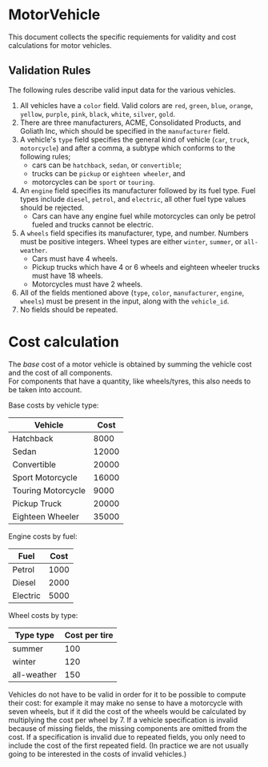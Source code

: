 # MotorVehicle

This document collects the specific requiements for validity and cost calculations for motor vehicles.

## Validation Rules

The following rules describe valid input data for the various vehicles.

1. All vehicles have a `color` field.  Valid colors are `red`, `green`, `blue`, `orange`, `yellow`, `purple`, `pink`,
   `black`, `white`, `silver`, `gold`.
2. There are three manufacturers, ACME, Consolidated Products, and Goliath Inc, which should be specified in the
   `manufacturer` field.
3. A vehicle's `type` field specifies the general kind of vehicle (`car`, `truck`, `motorcycle`) and after a comma, a
   subtype which conforms to the following rules;
    * cars can be `hatchback`, `sedan`, or `convertible`;
    * trucks can be `pickup` or `eighteen wheeler`, and
    * motorcycles can be `sport` or `touring`.
4. An `engine` field specifies its manufacturer followed by its fuel type. Fuel types include `diesel`, `petrol`, and
   `electric`, all other fuel type values should be rejected.
    * Cars can have any engine fuel while motorcycles can only be petrol fueled and trucks cannot be electric.
5. A `wheels` field specifies its manufacturer, type, and number.  Numbers must be positive integers.  Wheel types are
   either `winter`, `summer`, or `all-weather`.
    * Cars must have 4 wheels.
    * Pickup trucks which have 4 or 6 wheels and eighteen wheeler trucks must have 18 wheels.
    * Motorcycles must have 2 wheels.
6. All of the fields mentioned above (`type`, `color`, `manufacturer`, `engine`, `wheels`) must be present in the input,
   along with the `vehicle_id`.
7. No fields should be repeated.

# Cost calculation

The *base* cost of a motor vehicle is obtained by summing the vehicle cost and the cost of all components.  
For components that have a quantity, like wheels/tyres,
this also needs to be taken into account.  


Base costs by vehicle type:

| Vehicle            | Cost  |
|--------------------|-------|
| Hatchback          | 8000  |
| Sedan              | 12000 |
| Convertible        | 20000 |
| Sport Motorcycle   | 16000 |
| Touring Motorcycle | 9000  |
| Pickup Truck       | 20000 |
| Eighteen Wheeler   | 35000 |

Engine costs by fuel:

| Fuel     | Cost |
|----------|------|
| Petrol   | 1000 |
| Diesel   | 2000 |
| Electric | 5000 |


Wheel costs by type:

| Type type   | Cost per tire |
|-------------|---------------|
| summer      | 100           |
| winter      | 120           |
| all-weather | 150           |

Vehicles do not have to be valid in order for it to be possible to compute their cost: for example it may make no sense
to have a motorcycle with seven wheels, but if it did the cost of the wheels would be calculated by
multiplying the cost per wheel by 7.  If a vehicle specification is invalid because of missing fields, the missing components
are omitted from the cost.  If a specification is invalid due to repeated fields, you only need to include the cost of the first
repeated field.  (In practice we are not usually going to be interested in the costs of invalid vehicles.)
